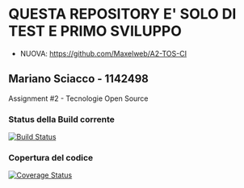 # QUESTA REPOSITORY E' SOLO DI TEST E PRIMO SVILUPPO
- NUOVA: https://github.com/Maxelweb/A2-TOS-CI

## Mariano Sciacco - 1142498

Assignment #2 - Tecnologie Open Source

### Status della Build corrente

[![Build Status](https://travis-ci.org/Maxelweb/A2-TOS.svg?branch=master)](https://travis-ci.org/Maxelweb/A2-TOS)


### Copertura del codice

[![Coverage 
Status](https://coveralls.io/repos/github/Maxelweb/A2-TOS/badge.svg?branch=master)](https://coveralls.io/github/Maxelweb/A2-TOS?branch=master)

